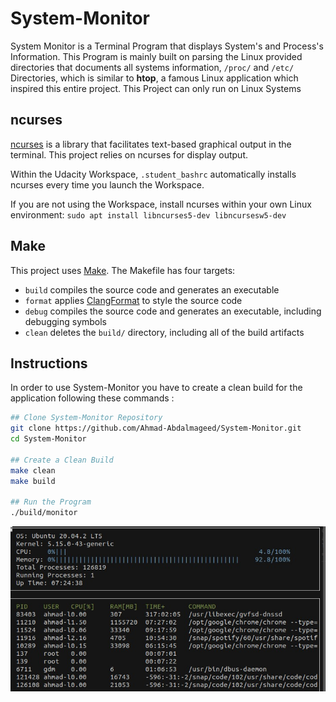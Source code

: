 # System-Monitor

System Monitor is a Terminal Program that displays System's and Process's Information. This Program is mainly built on parsing the Linux provided directories that documents all systems information, `/proc/` and `/etc/` Directories, which is similar to **htop**, a famous Linux application which inspired this entire project. This Project can only run on Linux Systems

## ncurses

[ncurses](https://www.gnu.org/software/ncurses/) is a library that facilitates text-based graphical output in the terminal. This project relies on ncurses for display output.

Within the Udacity Workspace, `.student_bashrc` automatically installs ncurses every time you launch the Workspace.

If you are not using the Workspace, install ncurses within your own Linux environment: `sudo apt install libncurses5-dev libncursesw5-dev`

## Make
This project uses [Make](https://www.gnu.org/software/make/). The Makefile has four targets:
* `build` compiles the source code and generates an executable
* `format` applies [ClangFormat](https://clang.llvm.org/docs/ClangFormat.html) to style the source code
* `debug` compiles the source code and generates an executable, including debugging symbols
* `clean` deletes the `build/` directory, including all of the build artifacts

## Instructions

In order to use System-Monitor you have to create a clean build for the application following these commands : 

``` sh
## Clone System-Monitor Repository
git clone https://github.com/Ahmad-Abdalmageed/System-Monitor.git
cd System-Monitor

## Create a Clean Build
make clean 
make build

## Run the Program 
./build/monitor
```



![monitor](images/monitor.jpeg)
